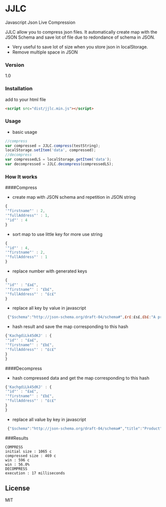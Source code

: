 # JJLC
Javascript Json Live Compression

JJLC allow you to compress json files. It automatically create map with the JSON Schema and save lot of file due to redondance of schema in JSON.

* Very useful to save lot of size when you store json in localStorage.
* Remove multiple space in JSON

### Version
1.0

### Installation

add to your html file

```html
<script src="dist/jjlc.min.js"></script>
```

### Usage

* basic usage
```js
//compress
var compressed = JJLC.compress(testString);
localStorage.setItem('data', compressed);
//decompress
var compressedLS = localStorage.getItem('data');
var decompressed = JJLC.decompress(compressedLS);
```

### How It works

####Compress

* create map with JSON schema and repetition in JSON string 

```js
{
'"firstname"' : 2,
'"fullAddress"' : 1,
'"id"' : 4
}
```

* sort map to use little key for more use string

```js
{
'"id"' : 4,
'"firstname"' : 2,
'"fullAddress"' : 1
}
```

* replace number with generated keys

```js
{
'"id"' : "£a£",
'"firstname"' : "£b£",
'"fullAddress"' : "£c£"
}
```

* replace all key by value in javascript

```js
 {"$schema":"http://json-schema.org/draft-04/schema#",£r£:£s£,£b£:"A product from Acme's catalog",£a£:£p£,£q£:[{£e£:{£b£:"The unique identifier for a product",£a£:£g£},£f£:{£b£:"Name of the product",£a£:£c£},£d£:{£a£:£o£,£i£:0,£j£:true},£k£:{£a£:£l£,£m£:{£a£:£c£},£n£:1,£h£:true}},{£e£:{£b£:"The unique identifier for a product",£a£:£g£},£f£:{£b£:"Name of the product",£a£:£c£},£d£:{£a£:£o£,£i£:0,£j£:true},£k£:{£a£:£l£,£m£:{£a£:£c£},£n£:1,£h£:true}}],£t£:[£e£,£f£,£d£]}
```

* hash result and save the map corresponding to this hash

```js
{'KachgdiLk45dKJ' : {
'"id"' : "£a£",
'"firstname"' : "£b£",
'"fullAddress"' : "£c£"
}
}
```

####Decompress

* hash compressed data and get the map corresponding to this hash

```js
{'KachgdiLk45dKJ' : {
'"id"' : "£a£",
'"firstname"' : "£b£",
'"fullAddress"' : "£c£"
}
}
```

* replace all value by key in javascript

```js
 {"$schema":"http://json-schema.org/draft-04/schema#","title":"Product","description":"A product from Acme's catalog","type":"object","products":[{"id":{"description":"The unique identifier for a product","type":"integer"},"name":{"description":"Name of the product","type":"string"},"price":{"type":"number","minimum":0,"exclusiveMinimum":true},"tags":{"type":"array","items":{"type":"string"},"minItems":1,"uniqueItems":true}},{"id":{"description":"The unique identifier for a product","type":"integer"},"name":{"description":"Name of the product","type":"string"},"price":{"type":"number","minimum":0,"exclusiveMinimum":true},"tags":{"type":"array","items":{"type":"string"},"minItems":1,"uniqueItems":true}}],"required":["id","name","price"]}
 ```

###Results

```
COMPRESS
initial size : 1065 c
compressed size : 469 c
win : 596 c
win : 56.0%
DECOMPRESS
execution : 17 milliseconds
```

License
----

MIT
